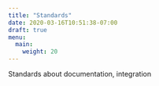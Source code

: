 ```yaml
---
title: "Standards"
date: 2020-03-16T10:51:38-07:00
draft: true
menu:
  main:
    weight: 20
---
```


Standards about documentation, integration
